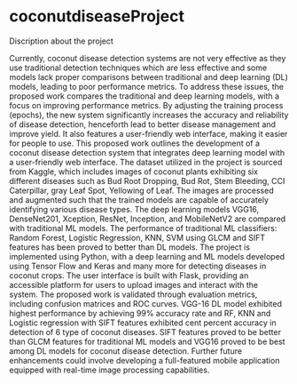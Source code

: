 # coconutdiseaseProject

Discription about the project


Currently, coconut disease detection systems are not very effective as they use traditional detection techniques which are less effective and some models lack proper comparisons between traditional and deep learning (DL) models, leading to poor performance metrics. To address these issues, the proposed work compares the traditional and deep learning models, with a focus on improving performance metrics. By adjusting the training process (epochs), the new system significantly increases the accuracy and reliability of disease detection, henceforth lead to better disease management and improve yield.  It also features a user-friendly web interface, making it easier for people to use. 
This proposed work outlines the development of a coconut disease detection system that integrates deep learning model with a user-friendly web interface. The dataset utilized in the project is sourced from Kaggle, which includes images of coconut plants exhibiting six different diseases such as Bud Root Dropping, Bud Rot, Stem Bleeding, CCI Caterpillar, gray Leaf Spot, Yellowing of Leaf.  The images are processed and augmented such that the trained models are capable of accurately identifying various disease types. The deep learning models VGG16, DenseNet201, Xception, ResNet, Inception, and MobileNetV2 are compared with traditional ML models. The performance of traditional ML classifiers: Random Forest, Logistic Regression, KNN, SVM using GLCM and SIFT features has been proved to better than DL models.
The project is implemented using Python, with a deep learning and ML models developed using Tensor Flow and Keras and many more for detecting diseases in coconut crops. The user interface is built with Flask, providing an accessible platform for users to upload images and interact with the system. 
The proposed work is validated through evaluation metrics, including confusion matrices and ROC curves.  VGG-16 DL model exhibited highest performance by achieving 99% accuracy rate and RF, KNN and Logistic regression with  SIFT features  exhibited cent percent accuracy in detection of 6 type of coconut diseases. 
SIFT features proved to be better than GLCM features for traditional ML models and VGG16 proved to be best among DL models for coconut disease detection.  Further future enhancements could involve developing a full-featured mobile application equipped with real-time image processing capabilities.





